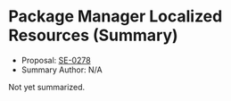 # Package Manager Localized Resources (Summary)

* Proposal: [SE-0278](https://github.com/apple/swift-evolution/blob/main/proposals/0278-package-manager-localized-resources.md)
* Summary Author: N/A

Not yet summarized.
